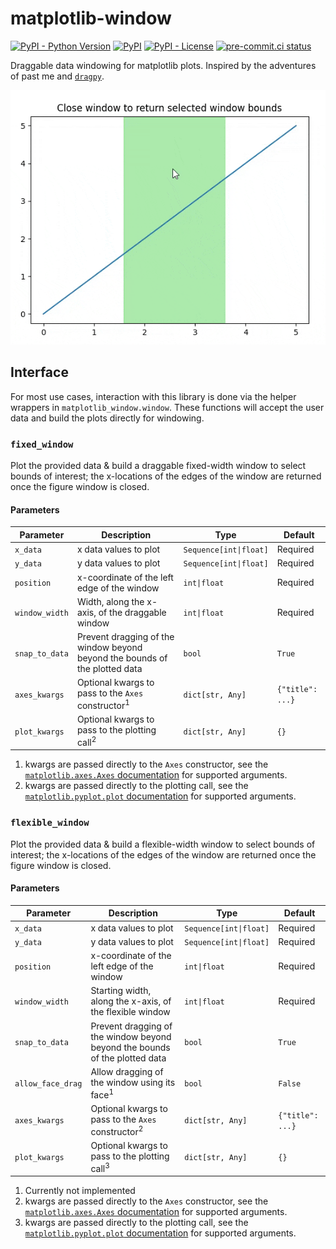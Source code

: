 # matplotlib-window
[![PyPI - Python Version](https://img.shields.io/pypi/pyversions/matplotlib-window/1.0.1?logo=python&logoColor=FFD43B)](https://pypi.org/project/matplotlib-window/)
[![PyPI](https://img.shields.io/pypi/v/matplotlib-window?logo=Python&logoColor=FFD43B)](https://pypi.org/project/matplotlib-window/)
[![PyPI - License](https://img.shields.io/pypi/l/matplotlib-window?color=magenta)](https://github.com/sco1/matplotlib-window/blob/main/LICENSE)
[![pre-commit.ci status](https://results.pre-commit.ci/badge/github/sco1/matplotlib-window/main.svg)](https://results.pre-commit.ci/latest/github/sco1/matplotlib-window/main)

Draggable data windowing for matplotlib plots. Inspired by the adventures of past me and [`dragpy`](https://github.com/sco1-archive/dragpy).

![fixed window sample](/example/fixed_width_window.gif?raw=true)

## Interface
For most use cases, interaction with this library is done via the helper wrappers in `matplotlib_window.window`. These functions will accept the user data and build the plots directly for windowing.

### `fixed_window`
Plot the provided data & build a draggable fixed-width window to select bounds of interest; the x-locations of the edges of the window are returned once the figure window is closed.

#### Parameters
| Parameter      | Description                                                                 | Type                   | Default          |
|----------------|-----------------------------------------------------------------------------|------------------------|------------------|
| `x_data`       | x data values to plot                                                       | `Sequence[int\|float]` | Required         |
| `y_data`       | y data values to plot                                                       | `Sequence[int\|float]` | Required         |
| `position`     | x-coordinate of the left edge of the window                                 | `int\|float`           | Required         |
| `window_width` | Width, along the x-axis, of the draggable window                            | `int\|float`           | Required         |
| `snap_to_data` | Prevent dragging of the window beyond beyond the bounds of the plotted data | `bool`                 | `True`           |
| `axes_kwargs`  | Optional kwargs to pass to the `Axes` constructor<sup>1</sup>               | `dict[str, Any]`       | `{"title": ...}` |
| `plot_kwargs`  | Optional kwargs to pass to the plotting call<sup>2</sup>                    | `dict[str, Any]`       | `{}`             |

1. kwargs are passed directly to the `Axes` constructor, see the [`matplotlib.axes.Axes` documentation](https://matplotlib.org/stable/api/_as_gen/matplotlib.axes.Axes.html#matplotlib.axes.Axes) for supported arguments.
2. kwargs are passed directly to the plotting call, see the [`matplotlib.pyplot.plot` documentation](https://matplotlib.org/stable/api/_as_gen/matplotlib.pyplot.plot.html) for supported arguments.

### `flexible_window`
Plot the provided data & build a flexible-width window to select bounds of interest; the x-locations of the edges of the window are returned once the figure window is closed.

#### Parameters
| Parameter         | Description                                                                 | Type                   | Default          |
|-------------------|-----------------------------------------------------------------------------|------------------------|------------------|
| `x_data`          | x data values to plot                                                       | `Sequence[int\|float]` | Required         |
| `y_data`          | y data values to plot                                                       | `Sequence[int\|float]` | Required         |
| `position`        | x-coordinate of the left edge of the window                                 | `int\|float`           | Required         |
| `window_width`    | Starting width, along the x-axis, of the flexible window                    | `int\|float`           | Required         |
| `snap_to_data`    | Prevent dragging of the window beyond beyond the bounds of the plotted data | `bool`                 | `True`           |
| `allow_face_drag` | Allow dragging of the window using its face<sup>1</sup>                     | `bool`                 | `False`          |
| `axes_kwargs`     | Optional kwargs to pass to the `Axes` constructor<sup>2</sup>               | `dict[str, Any]`       | `{"title": ...}` |
| `plot_kwargs`     | Optional kwargs to pass to the plotting call<sup>3</sup>                    | `dict[str, Any]`       | `{}`             |

1. Currently not implemented
2. kwargs are passed directly to the `Axes` constructor, see the [`matplotlib.axes.Axes` documentation](https://matplotlib.org/stable/api/_as_gen/matplotlib.axes.Axes.html#matplotlib.axes.Axes) for supported arguments.
3. kwargs are passed directly to the plotting call, see the [`matplotlib.pyplot.plot` documentation](https://matplotlib.org/stable/api/_as_gen/matplotlib.pyplot.plot.html) for supported arguments.
